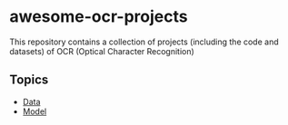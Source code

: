 # awesome-ocr-projects     
This repository contains a collection of projects (including the code and datasets) of OCR (Optical Character Recognition)


## Topics
  - [Data](./data/README.md)
  - [Model](./model/README.md)

